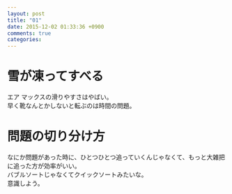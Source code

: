 ```yaml
---
layout: post
title: "01"
date: 2015-12-02 01:33:36 +0900
comments: true
categories: 
---
```


雪が凍ってすべる
===
エア マックスの滑りやすさはやばい。  
早く靴なんとかしないと転ぶのは時間の問題。

問題の切り分け方
===
なにか問題があった時に、ひとつひとつ追っていくんじゃなくて、もっと大雑把に追った方が効率がいい。  
バブルソートじゃなくてクイックソートみたいな。  
意識しよう。
